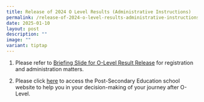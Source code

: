 ```yaml
---
title: Release of 2024 O Level Results (Administrative Instructions)
permalink: /release-of-2024-o-level-results-administrative-instructions/
date: 2025-01-10
layout: post
description: ""
image: ""
variant: tiptap
---
```

<ol data-tight="true" class="tight">
<li>
<p>Please refer to <a href="/files/2025_O_Level_Admin_Matters__caa100125_.pdf" rel="noopener noreferrer nofollow" target="_blank">Briefing Slide for O-Level Result Release</a> for
registration and administration matters.</p>
<p></p>
</li>
<li>
<p>Please click <a href="/files/PSEI_Open_House_Consolidated__caa_090125_.pdf" rel="noopener noreferrer nofollow" target="_blank">here</a> to
access the Post-Secondary Education school website to help you in your
decision-making of your journey after O-Level.</p>
</li>
</ol>
<p></p>